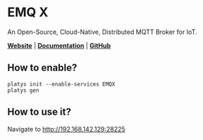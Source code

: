 # EMQ X

An Open-Source, Cloud-Native, Distributed MQTT Broker for IoT. 

**[Website](https://www.emqx.io/)** | **[Documentation](https://docs.emqx.io/en/broker/v4.3/index.html)** | **[GitHub](https://github.com/emqx/emqx)**

## How to enable?

```
platys init --enable-services EMQX
platys gen
```

## How to use it?

Navigate to <http://192.168.142.129:28225>
